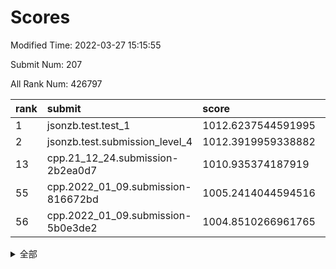 # Scores

Modified Time: 2022-03-27 15:15:55

Submit Num: 207

All Rank Num: 426797

| rank |               submit               |       score        |       sigma        | pk_num |
| :--- | :--------------------------------- | :----------------- | :----------------- | :----- |
| 1    | jsonzb.test.test_1                 | 1012.6237544591995 | 0.7890034049697393 | 8245   |
| 2    | jsonzb.test.submission_level_4     | 1012.3919959338882 | 0.8205089818115749 | 8249   |
| 13   | cpp.21_12_24.submission-2b2ea0d7   | 1010.935374187919  | 0.7536895491929364 | 8246   |
| 55   | cpp.2022_01_09.submission-816672bd | 1005.2414044594516 | 0.7299085764993859 | 8244   |
| 56   | cpp.2022_01_09.submission-5b0e3de2 | 1004.8510266961765 | 0.7269161286942274 | 8246   |


<details>
<summary>全部</summary>

| rank |                 submit                 |       score        |       sigma        | pk_num |
| :--- | :------------------------------------- | :----------------- | :----------------- | :----- |
| 1    | jsonzb.test.test_1                     | 1012.6237544591995 | 0.7890034049697393 | 8245   |
| 2    | jsonzb.test.submission_level_4         | 1012.3919959338882 | 0.8205089818115749 | 8249   |
| 3    | gobigger.level_3.submission_level_3_2  | 1012.0845913982796 | 0.7847057803826645 | 8249   |
| 4    | gobigger.level_3.submission_level_3_11 | 1011.6106379650392 | 0.7727816658140282 | 8247   |
| 5    | gobigger.level_3.submission_level_3_6  | 1011.5993935528841 | 0.7803759130027679 | 8253   |
| 6    | gobigger.level_3.submission_level_3_31 | 1011.4970192865711 | 0.8001212371477896 | 8249   |
| 7    | gobigger.level_3.submission_level_3_30 | 1011.3498167803333 | 0.7857991286083191 | 8251   |
| 8    | gobigger.level_3.submission_level_3_24 | 1011.2782271450053 | 0.7482420618474296 | 8250   |
| 9    | gobigger.level_3.submission_level_3_19 | 1011.1528976754419 | 0.7789883962709794 | 8248   |
| 10   | gobigger.level_3.submission_level_3_10 | 1011.1228541721488 | 0.751463390037237  | 8251   |
| 11   | gobigger.level_3.submission_level_3_8  | 1011.0052279787301 | 0.799787010152536  | 8248   |
| 12   | gobigger.level_3.submission_level_3_48 | 1011.0034323883675 | 0.758872843266224  | 8244   |
| 13   | cpp.21_12_24.submission-2b2ea0d7       | 1010.935374187919  | 0.7536895491929364 | 8246   |
| 14   | gobigger.level_3.submission_level_3_25 | 1010.764353831551  | 0.7601948813508194 | 8247   |
| 15   | gobigger.level_3.submission_level_3_16 | 1010.7465944149603 | 0.7575190175777683 | 8253   |
| 16   | gobigger.level_3.submission_level_3_3  | 1010.6139974170294 | 0.7646601918745104 | 8240   |
| 17   | gobigger.level_3.submission_level_3_15 | 1010.584357901118  | 0.7627669822959564 | 8250   |
| 18   | gobigger.level_3.submission_level_3_26 | 1010.5652996028977 | 0.7736113463398968 | 8248   |
| 19   | gobigger.level_3.submission_level_3_21 | 1010.4736798660016 | 0.7736379030352655 | 8248   |
| 20   | gobigger.level_3.submission_level_3_13 | 1010.3746480563943 | 0.7686279510433282 | 8250   |
| 21   | gobigger.level_3.submission_level_3_38 | 1010.3263381262904 | 0.7863694638480786 | 8252   |
| 22   | gobigger.level_3.submission_level_3_39 | 1010.24587618949   | 0.7574207666911306 | 8246   |
| 23   | gobigger.level_3.submission_level_3_35 | 1010.2363285700782 | 0.7526125007775348 | 8248   |
| 24   | gobigger.level_3.submission_level_3_4  | 1010.2127709577866 | 0.7810259402064077 | 8246   |
| 25   | gobigger.level_3.submission_level_3_41 | 1010.1624011113413 | 0.7479186006285037 | 8252   |
| 26   | gobigger.level_3.submission_level_3_37 | 1010.1601559381802 | 0.7495226173457699 | 8251   |
| 27   | gobigger.level_3.submission_level_3_32 | 1010.1406235319847 | 0.7625032134499303 | 8247   |
| 28   | gobigger.level_3.submission_level_3_1  | 1010.0540093547371 | 0.7542009805036293 | 8244   |
| 29   | gobigger.level_3.submission_level_3_33 | 1010.0512892433381 | 0.7640875519405188 | 8247   |
| 30   | gobigger.level_3.submission_level_3_45 | 1009.9887032688863 | 0.7571737538796082 | 8248   |
| 31   | gobigger.level_3.submission_level_3_44 | 1009.9849175811419 | 0.7736716950201601 | 8250   |
| 32   | gobigger.level_3.submission_level_3_36 | 1009.9480601375087 | 0.7588952325406939 | 8253   |
| 33   | gobigger.level_3.submission_level_3_22 | 1009.8978172160354 | 0.7607131429598789 | 8247   |
| 34   | gobigger.level_3.submission_level_3_27 | 1009.8898697345641 | 0.7550975718190399 | 8249   |
| 35   | gobigger.level_3.submission_level_3_5  | 1009.8811310778991 | 0.7352681764110774 | 8243   |
| 36   | gobigger.level_3.submission_level_3_47 | 1009.8649129706727 | 0.7426718501667356 | 8253   |
| 37   | gobigger.level_3.submission_level_3_7  | 1009.7941654895702 | 0.754274289721066  | 8247   |
| 38   | gobigger.level_3.submission_level_3_46 | 1009.715114076269  | 0.7498922694672019 | 8242   |
| 39   | gobigger.level_3.submission_level_3_9  | 1009.6210345733276 | 0.7472317628341522 | 8249   |
| 40   | gobigger.level_3.submission_level_3_17 | 1009.6177048550261 | 0.7524949303753181 | 8254   |
| 41   | gobigger.level_3.submission_level_3_28 | 1009.3542686996224 | 0.7581117288243775 | 8247   |
| 42   | gobigger.level_3.submission_level_3_0  | 1009.2378576082953 | 0.7611147312882535 | 8249   |
| 43   | gobigger.level_3.submission_level_3_49 | 1009.2338644434235 | 0.7441737792820311 | 8244   |
| 44   | gobigger.level_3.submission_level_3_18 | 1009.204957026826  | 0.7648435480081992 | 8246   |
| 45   | gobigger.level_3.submission_level_3_40 | 1009.1714425730513 | 0.7548322212270541 | 8247   |
| 46   | gobigger.level_3.submission_level_3_29 | 1009.1464397997912 | 0.7515256908662397 | 8247   |
| 47   | gobigger.level_3.submission_level_3_12 | 1008.99803902473   | 0.7453169047769999 | 8244   |
| 48   | gobigger.level_3.submission_level_3_42 | 1008.9262346168797 | 0.7427951606814897 | 8247   |
| 49   | gobigger.level_3.submission_level_3_23 | 1008.8871780633717 | 0.7397369929071985 | 8251   |
| 50   | gobigger.level_3.submission_level_3_43 | 1008.8689470048582 | 0.7479050277143409 | 8246   |
| 51   | gobigger.level_3.submission_level_3_34 | 1008.6992005660701 | 0.750469614428002  | 8245   |
| 52   | gobigger.level_3.submission_level_3_14 | 1008.4219924147275 | 0.7491643743442783 | 8245   |
| 53   | gobigger.level_3.submission_level_3_20 | 1008.3842004974887 | 0.7370324930748245 | 8248   |
| 54   | gobigger.level_1.submission_level_1_23 | 1005.2930837668573 | 0.721904736368646  | 8244   |
| 55   | cpp.2022_01_09.submission-816672bd     | 1005.2414044594516 | 0.7299085764993859 | 8244   |
| 56   | cpp.2022_01_09.submission-5b0e3de2     | 1004.8510266961765 | 0.7269161286942274 | 8246   |
| 57   | gobigger.level_1.submission_level_1_8  | 1004.5780159702415 | 0.7151046431876611 | 8248   |
| 58   | gobigger.level_1.submission_level_1_2  | 1004.394310415167  | 0.7187989959601183 | 8249   |
| 59   | gobigger.level_1.submission_level_1_3  | 1004.3534780831925 | 0.7295907889478798 | 8242   |
| 60   | gobigger.level_1.submission_level_1_9  | 1004.2296038414249 | 0.7150175311673068 | 8249   |
| 61   | gobigger.level_1.submission_level_1_19 | 1004.0476482873754 | 0.7278060471532363 | 8251   |
| 62   | gobigger.level_1.submission_level_1_31 | 1004.0208014654493 | 0.704572522826397  | 8249   |
| 63   | gobigger.level_1.submission_level_1_43 | 1003.9604189281205 | 0.7128091131271372 | 8247   |
| 64   | gobigger.level_1.submission_level_1_6  | 1003.8820691125561 | 0.7137514164875336 | 8253   |
| 65   | gobigger.level_1.submission_level_1_5  | 1003.7508151619586 | 0.7292032630073044 | 8249   |
| 66   | gobigger.level_1.submission_level_1_48 | 1003.738388476253  | 0.7109557393214935 | 8246   |
| 67   | gobigger.level_1.submission_level_1_46 | 1003.7310957137402 | 0.7217868305644933 | 8245   |
| 68   | gobigger.level_1.submission_level_1_44 | 1003.6972415895038 | 0.7088673275400824 | 8246   |
| 69   | gobigger.level_1.submission_level_1_24 | 1003.5921283457749 | 0.7142128409855134 | 8243   |
| 70   | gobigger.level_1.submission_level_1_25 | 1003.5778539136206 | 0.7160170559129819 | 8246   |
| 71   | gobigger.level_1.submission_level_1_42 | 1003.5045435545892 | 0.7214208547821236 | 8249   |
| 72   | gobigger.level_1.submission_level_1_41 | 1003.4727773037561 | 0.734573867190294  | 8249   |
| 73   | gobigger.level_1.submission_level_1_18 | 1003.4539588783724 | 0.7218417026702463 | 8247   |
| 74   | gobigger.level_1.submission_level_1_15 | 1003.431076873963  | 0.7230474628566572 | 8248   |
| 75   | gobigger.level_1.submission_level_1_20 | 1003.4174832352949 | 0.7151273151072063 | 8251   |
| 76   | gobigger.level_1.submission_level_1_49 | 1003.3971550708757 | 0.7406471357108922 | 8247   |
| 77   | gobigger.level_1.submission_level_1_30 | 1003.3924734355604 | 0.7171084778885991 | 8246   |
| 78   | gobigger.level_1.submission_level_1_38 | 1003.3910051221085 | 0.7153868124851849 | 8251   |
| 79   | gobigger.level_1.submission_level_1_47 | 1003.3824210306989 | 0.7168145390148761 | 8251   |
| 80   | gobigger.level_1.submission_level_1_13 | 1003.3528269169979 | 0.717831343424585  | 8245   |
| 81   | gobigger.level_1.submission_level_1_7  | 1003.2747901376221 | 0.7117041367875406 | 8254   |
| 82   | gobigger.level_1.submission_level_1_32 | 1003.2349172656677 | 0.7187541949615498 | 8248   |
| 83   | gobigger.level_1.submission_level_1_4  | 1003.1416195755336 | 0.7183952989949793 | 8249   |
| 84   | gobigger.level_1.submission_level_1_35 | 1003.0417142964844 | 0.7161383768104189 | 8241   |
| 85   | gobigger.level_1.submission_level_1_21 | 1002.9378296280155 | 0.7141255687956087 | 8247   |
| 86   | gobigger.level_1.submission_level_1_36 | 1002.9192338636147 | 0.7162872176392912 | 8248   |
| 87   | gobigger.level_1.submission_level_1_33 | 1002.8759469041432 | 0.7220017233998989 | 8249   |
| 88   | gobigger.level_1.submission_level_1_27 | 1002.7904114898755 | 0.7039010609517273 | 8249   |
| 89   | gobigger.level_1.submission_level_1_29 | 1002.7102527784682 | 0.7236300886755238 | 8249   |
| 90   | gobigger.level_1.submission_level_1_14 | 1002.6978003593874 | 0.7233204148164332 | 8248   |
| 91   | gobigger.level_1.submission_level_1_45 | 1002.6631779335032 | 0.7041007527917502 | 8248   |
| 92   | gobigger.level_1.submission_level_1_12 | 1002.5831680485976 | 0.7112816605045308 | 8250   |
| 93   | gobigger.level_1.submission_level_1_22 | 1002.5312325924406 | 0.7171140879068757 | 8247   |
| 94   | gobigger.level_1.submission_level_1_34 | 1002.4891113744371 | 0.7171740806423902 | 8248   |
| 95   | gobigger.level_1.submission_level_1_28 | 1002.4645760448893 | 0.7034369061662696 | 8249   |
| 96   | gobigger.level_1.submission_level_1_39 | 1002.4440228621756 | 0.7083146365393448 | 8246   |
| 97   | gobigger.level_1.submission_level_1_1  | 1002.4107597139764 | 0.7108926577147755 | 8245   |
| 98   | gobigger.level_1.submission_level_1_11 | 1002.3988299100695 | 0.7151641332975501 | 8248   |
| 99   | gobigger.level_1.submission_level_1_37 | 1002.3873837401468 | 0.691928097740509  | 8243   |
| 100  | gobigger.level_1.submission_level_1_0  | 1002.3712946406587 | 0.7089497692743507 | 8244   |
| 101  | gobigger.level_1.submission_level_1_16 | 1002.1874558872953 | 0.7180366642332371 | 8250   |
| 102  | gobigger.level_1.submission_level_1_40 | 1002.168746220101  | 0.7159750325446209 | 8249   |
| 103  | gobigger.level_1.submission_level_1_10 | 1002.1616692690897 | 0.701409474180465  | 8249   |
| 104  | gobigger.level_1.submission_level_1_26 | 1002.0478668951572 | 0.7165690110372201 | 8248   |
| 105  | gobigger.level_1.submission_level_1_17 | 1001.9161936982821 | 0.710187476629744  | 8246   |
| 106  | gobigger.random.submission_random_24   | 997.7823032425182  | 0.7031948902871875 | 8241   |
| 107  | gobigger.random.submission_random_36   | 997.6182858817169  | 0.7134908819445316 | 8246   |
| 108  | gobigger.random.submission_random_41   | 997.208382159508   | 0.720702476074917  | 8249   |
| 109  | gobigger.random.submission_random_30   | 997.1535313887654  | 0.6964102213549229 | 8244   |
| 110  | gobigger.random.submission_random_20   | 997.1271168778995  | 0.711711808228973  | 8250   |
| 111  | gobigger.random.submission_random_21   | 996.9700015449255  | 0.7017766150676779 | 8247   |
| 112  | gobigger.random.submission_random_35   | 996.8294393155702  | 0.7135006285220769 | 8248   |
| 113  | gobigger.random.submission_random_48   | 996.7335937704006  | 0.7035497921168813 | 8247   |
| 114  | gobigger.random.submission_random_44   | 996.688909256528   | 0.703882156735372  | 8247   |
| 115  | gobigger.random.submission_random_9    | 996.6067184417728  | 0.713827042941791  | 8243   |
| 116  | gobigger.random.submission_random_19   | 996.5241099589881  | 0.7234736223965751 | 8246   |
| 117  | gobigger.random.submission_random_15   | 996.500945504203   | 0.7112399369926667 | 8244   |
| 118  | gobigger.random.submission_random_16   | 996.3889112384031  | 0.7111527888188542 | 8250   |
| 119  | gobigger.random.submission_random_7    | 996.3712605229082  | 0.7237727523695473 | 8244   |
| 120  | gobigger.random.submission_random_11   | 996.3555351605104  | 0.7220966720989814 | 8248   |
| 121  | gobigger.random.submission_random_12   | 996.3343746812037  | 0.713328207024705  | 8246   |
| 122  | gobigger.random.submission_random_5    | 996.3296094004836  | 0.7170219498272983 | 8250   |
| 123  | gobigger.random.submission_random_2    | 996.108639559547   | 0.7095027094058093 | 8249   |
| 124  | gobigger.random.submission_random_39   | 996.0861710217519  | 0.7094365993882202 | 8242   |
| 125  | gobigger.random.submission_random_0    | 996.084854030527   | 0.7129768991766516 | 8243   |
| 126  | gobigger.random.submission_random_18   | 996.0797862486257  | 0.7221975584339575 | 8248   |
| 127  | gobigger.random.submission_random_27   | 996.0738060185699  | 0.7077262749778148 | 8253   |
| 128  | gobigger.random.submission_random_49   | 996.0603648106091  | 0.7044282323831739 | 8247   |
| 129  | gobigger.random.submission_random_8    | 996.0288696684755  | 0.7016248379581298 | 8247   |
| 130  | gobigger.random.submission_random_26   | 995.9516091517588  | 0.7094872542870194 | 8250   |
| 131  | gobigger.random.submission_random_40   | 995.9198647585113  | 0.7171899632597785 | 8248   |
| 132  | gobigger.random.submission_random_6    | 995.8826724641481  | 0.7214864684829795 | 8245   |
| 133  | gobigger.random.submission_random_34   | 995.8051594516287  | 0.7254798336483207 | 8245   |
| 134  | gobigger.random.submission_random_17   | 995.7729919774587  | 0.7256156349250646 | 8247   |
| 135  | gobigger.random.submission_random_46   | 995.7107947845993  | 0.7231495488799192 | 8245   |
| 136  | gobigger.random.submission_random_13   | 995.6597394828349  | 0.713893670979763  | 8246   |
| 137  | gobigger.random.submission_random_38   | 995.6442451038392  | 0.7236825387769157 | 8251   |
| 138  | gobigger.random.submission_random_47   | 995.639213282393   | 0.6937766418839972 | 8249   |
| 139  | gobigger.random.submission_random_23   | 995.5824374248705  | 0.7100314340999274 | 8243   |
| 140  | gobigger.random.submission_random_29   | 995.5431207903981  | 0.7075654693390836 | 8247   |
| 141  | gobigger.random.submission_random_32   | 995.4910372620027  | 0.7162264142388132 | 8251   |
| 142  | gobigger.random.submission_random_45   | 995.4675915091382  | 0.7128947388949409 | 8243   |
| 143  | gobigger.random.submission_random_1    | 995.4180712145492  | 0.7077255399365875 | 8246   |
| 144  | gobigger.random.submission_random_31   | 995.3873037423064  | 0.7069023197070218 | 8243   |
| 145  | gobigger.random.submission_random_42   | 995.3453615416153  | 0.7121628577515811 | 8245   |
| 146  | gobigger.random.submission_random_33   | 995.3430619077195  | 0.7060903825502779 | 8242   |
| 147  | gobigger.random.submission_random_10   | 995.3411916890575  | 0.7148882616281079 | 8247   |
| 148  | gobigger.random.submission_random_4    | 995.2557919337213  | 0.7105209402189001 | 8251   |
| 149  | gobigger.random.submission_random_37   | 995.2213660695477  | 0.7107167273148142 | 8247   |
| 150  | gobigger.random.submission_random_43   | 995.1061450119139  | 0.7158108782339088 | 8247   |
| 151  | gobigger.random.submission_random_3    | 994.9278588481891  | 0.7173631096355465 | 8243   |
| 152  | gobigger.random.submission_random_14   | 994.8452541127309  | 0.7327492652811619 | 8245   |
| 153  | gobigger.random.submission_random_22   | 994.8269748850715  | 0.7194517415176958 | 8248   |
| 154  | gobigger.random.submission_random_25   | 994.6635144211053  | 0.7469717244684674 | 8244   |
| 155  | gobigger.random.submission_random_28   | 994.5113704330836  | 0.7253745009915368 | 8246   |
| 156  | gobigger.level_2.submission_level_2_29 | 994.4932396043187  | 0.7311027959772034 | 8243   |
| 157  | gobigger.level_2.submission_level_2_43 | 994.3565066275099  | 0.7277989411227085 | 8248   |
| 158  | gobigger.level_2.submission_level_2_12 | 993.9501907158934  | 0.7427926757603823 | 8249   |
| 159  | gobigger.level_2.submission_level_2_11 | 993.9475135690332  | 0.7354676004760435 | 8243   |
| 160  | gobigger.level_2.submission_level_2_27 | 993.8435642054446  | 0.7322635186280283 | 8248   |
| 161  | gobigger.level_2.submission_level_2_41 | 993.7169104641706  | 0.7386022566215761 | 8245   |
| 162  | gobigger.level_2.submission_level_2_46 | 993.5632057400015  | 0.7302885557842466 | 8250   |
| 163  | gobigger.level_2.submission_level_2_13 | 993.4186999444765  | 0.7506174332081649 | 8246   |
| 164  | gobigger.level_2.submission_level_2_2  | 993.2238202014689  | 0.7493425328683645 | 8249   |
| 165  | gobigger.level_2.submission_level_2_19 | 993.0934549087121  | 0.7248078286301721 | 8248   |
| 166  | gobigger.level_2.submission_level_2_44 | 993.0831189568086  | 0.7360558934995365 | 8250   |
| 167  | gobigger.level_2.submission_level_2_9  | 993.0745533736413  | 0.7441707775055962 | 8252   |
| 168  | gobigger.level_2.submission_level_2_0  | 992.9956492853956  | 0.7498222374684559 | 8252   |
| 169  | gobigger.level_2.submission_level_2_42 | 992.9022907531331  | 0.7266576779328097 | 8245   |
| 170  | gobigger.level_2.submission_level_2_48 | 992.7883362616514  | 0.7467129418929388 | 8246   |
| 171  | gobigger.level_2.submission_level_2_32 | 992.6434377472241  | 0.7327512281249876 | 8240   |
| 172  | gobigger.level_2.submission_level_2_16 | 992.6339352628356  | 0.7411316568360773 | 8249   |
| 173  | gobigger.level_2.submission_level_2_45 | 992.6211121282315  | 0.7353490804281215 | 8245   |
| 174  | gobigger.level_2.submission_level_2_30 | 992.5441488706589  | 0.7537815610057524 | 8243   |
| 175  | gobigger.level_2.submission_level_2_6  | 992.5138617159736  | 0.7425825592966628 | 8242   |
| 176  | gobigger.level_2.submission_level_2_14 | 992.4309884287438  | 0.7275603689441397 | 8246   |
| 177  | gobigger.level_2.submission_level_2_36 | 992.3072217263099  | 0.7501632581920615 | 8248   |
| 178  | gobigger.level_2.submission_level_2_24 | 992.2787529904527  | 0.73313346675712   | 8245   |
| 179  | gobigger.level_2.submission_level_2_22 | 992.2182619315433  | 0.7311157926688617 | 8248   |
| 180  | gobigger.level_2.submission_level_2_38 | 992.1599896273959  | 0.7371102774782818 | 8250   |
| 181  | gobigger.level_2.submission_level_2_8  | 992.094051424599   | 0.7472978776818954 | 8246   |
| 182  | gobigger.level_2.submission_level_2_35 | 992.09402637746    | 0.7548386900302521 | 8242   |
| 183  | gobigger.level_2.submission_level_2_10 | 992.0511676834208  | 0.7255911941031086 | 8250   |
| 184  | gobigger.level_2.submission_level_2_18 | 991.9990681340058  | 0.7517295494324383 | 8250   |
| 185  | gobigger.level_2.submission_level_2_20 | 991.987337935754   | 0.7386157209660064 | 8248   |
| 186  | gobigger.level_2.submission_level_2_1  | 991.9382344612543  | 0.7394229582022118 | 8247   |
| 187  | gobigger.level_2.submission_level_2_47 | 991.9053860538985  | 0.7394765468879494 | 8249   |
| 188  | gobigger.level_2.submission_level_2_21 | 991.8731524953791  | 0.7554831737305447 | 8250   |
| 189  | gobigger.level_2.submission_level_2_49 | 991.7776937663472  | 0.7496252575340603 | 8247   |
| 190  | gobigger.level_2.submission_level_2_26 | 991.7683567988752  | 0.7640740294548163 | 8249   |
| 191  | gobigger.level_2.submission_level_2_5  | 991.6515311022948  | 0.7419349554032136 | 8247   |
| 192  | gobigger.level_2.submission_level_2_25 | 991.6200261214799  | 0.7499565697699613 | 8252   |
| 193  | gobigger.level_2.submission_level_2_15 | 991.5612115551962  | 0.7249558278190578 | 8246   |
| 194  | gobigger.level_2.submission_level_2_28 | 991.4315755373043  | 0.7659057117463229 | 8250   |
| 195  | gobigger.level_2.submission_level_2_23 | 991.3861488292329  | 0.7549974997946932 | 8252   |
| 196  | gobigger.level_2.submission_level_2_33 | 991.3085669494501  | 0.7432660073784783 | 8253   |
| 197  | gobigger.level_2.submission_level_2_31 | 991.2801817898638  | 0.750762993212928  | 8246   |
| 198  | gobigger.level_2.submission_level_2_4  | 991.1490651006709  | 0.7651056557172601 | 8244   |
| 199  | gobigger.level_2.submission_level_2_17 | 991.1485246750876  | 0.746639702354564  | 8247   |
| 200  | gobigger.level_2.submission_level_2_37 | 991.1024578237731  | 0.7645833913122688 | 8245   |
| 201  | gobigger.level_2.submission_level_2_34 | 990.9447764961405  | 0.7534513231108084 | 8250   |
| 202  | gobigger.level_2.submission_level_2_40 | 990.4883892185019  | 0.7656177176470566 | 8244   |
| 203  | gobigger.level_2.submission_level_2_7  | 990.482212098765   | 0.7690686014350195 | 8249   |
| 204  | gobigger.level_2.submission_level_2_3  | 989.8874067068494  | 0.7465617526281995 | 8244   |
| 205  | gobigger.level_2.submission_level_2_39 | 989.8506549842294  | 0.7618135414371755 | 8246   |
| 206  | gobigger.none.submission_none_0        | 976.8095239533467  | 1.3590734407511844 | 8245   |
| 207  | gobigger.none.submission_none_1        | 976.1034397136431  | 1.4959881890440767 | 8247   |

</details>